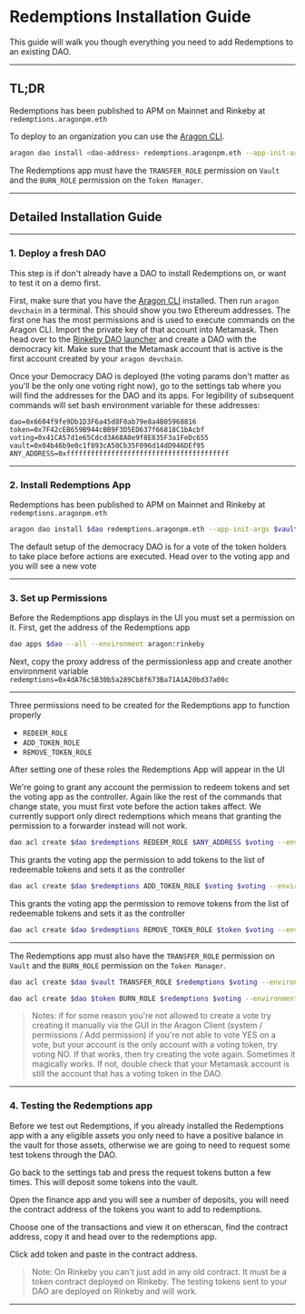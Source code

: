 # Redemptions Installation Guide

This guide will walk you though everything you need to add Redemptions to an existing DAO.

---

## TL;DR

Redemptions has been published to APM on Mainnet and Rinkeby at `redemptions.aragonpm.eth`

To deploy to an organization you can use the [Aragon CLI](https://hack.aragon.org/docs/cli-intro.html).

```sh
aragon dao install <dao-address> redemptions.aragonpm.eth --app-init-args <vault-address> <token-manager-address> ["'<tokenAddress1>', '<tokenAddress2>', ..."].
```

The Redemptions app must have the `TRANSFER_ROLE` permission on `Vault` and the `BURN_ROLE` permission on the `Token Manager`.

---

## Detailed Installation Guide

---

### 1. Deploy a fresh DAO

This step is if don't already have a DAO to install Redemptions on, or want to test it on a demo first.

First, make sure that you have the [Aragon CLI](https://hack.aragon.org/docs/cli-intro.html) installed. Then run `aragon devchain` in a terminal. This should show you two Ethereum addresses. The first one has the most permissions and is used to execute commands on the Aragon CLI. Import the private key of that account into Metamask. Then head over to the [Rinkeby DAO launcher](rinkeby.aragon.org) and create a DAO with the democracy kit. Make sure that the Metamask account that is active is the first account created by your `aragon devchain`.

Once your Democracy DAO is deployed (the voting params don't matter as you'll be the only one voting right now), go to the settings tab where you will find the addresses for the DAO and its apps. For legibility of subsequent commands will set bash environment variable for these addresses:

```
dao=0x6604f9fe9Db1D3F6a45d8F0ab79e8a4B05968816
token=0x7F42cEB659B944cBB9F3D5ED637f66818C1bAcbf
voting=0x41CA57d1e65Cdcd3A68A0e9f8E835F3a1FeDc655
vault=0x04b46b9e0c1f893cA50Cb35F096d14dD946DEf95
ANY_ADDRESS=0xffffffffffffffffffffffffffffffffffffffff
```

---

### 2. Install Redemptions App

Redemptions has been published to APM on Mainnet and Rinkeby at `redemptions.aragonpm.eth`

```sh
aragon dao install $dao redemptions.aragonpm.eth --app-init-args $vault $token --environment aragon:rinkeby
```

The default setup of the democracy DAO is for a vote of the token holders to take place before actions are executed. Head over to the voting app and you will see a new vote

---

### 3. Set up Permissions

Before the Redemptions app displays in the UI you must set a permission on it. First, get the address of the Redemptions app

```sh
dao apps $dao --all --environment aragon:rinkeby
```

Next, copy the proxy address of the permissionless app and create another environment variable `redemptions=0x4dA76c5B30b5a289Cb8f673Ba71A1A20bd37a00c`

---

Three permissions need to be created for the Redemptions app to function properly

- `REDEEM_ROLE`
- `ADD_TOKEN_ROLE`
- `REMOVE_TOKEN_ROLE`

After setting one of these roles the Redemptions App will appear in the UI

We're going to grant any account the permission to redeem tokens and set the voting app as the controller. Again like the rest of the commands that change state, you must first vote before the action takes affect. We currently support only direct redemptions which means that granting the permission to a forwarder instead will not work.

```sh
dao acl create $dao $redemptions REDEEM_ROLE $ANY_ADDRESS $voting --environment aragon:rinkeby
```

This grants the voting app the permission to add tokens to the list of redeemable tokens and sets it as the controller

```sh
dao acl create $dao $redemptions ADD_TOKEN_ROLE $voting $voting --environment aragon:rinkeby
```

This grants the voting app the permission to remove tokens from the list of redeemable tokens and sets it as the controller

```sh
dao acl create $dao $redemptions REMOVE_TOKEN_ROLE $token $voting --environment aragon:rinkeby
```

---

The Redemptions app must also have the `TRANSFER_ROLE` permission on `Vault` and the `BURN_ROLE` permission on the `Token Manager`.

```sh
dao acl create $dao $vault TRANSFER_ROLE $redemptions $voting --environment aragon:rinkeby
```

```sh
dao acl create $dao $token BURN_ROLE $redemptions $voting --environment aragon:rinkeby
```

> Notes:
> if for some reason you're not allowed to create a vote try creating it manually via the GUI in the Aragon Client (system / permissions / Add permission)
> if you're not able to vote YES on a vote, but your account is the only account with a voting token, try voting NO. If that works, then try creating the vote again. Sometimes it magically works. If not, double check that your Metamask account is still the account that has a voting token in the DAO.

---

### 4. Testing the Redemptions app

Before we test out Redemptions, if you already installed the Redemptions app with a any eligible assets you only need to have a positive balance in the vault for those assets, otherwise we are going to need to request some test tokens through the DAO.

Go back to the settings tab and press the request tokens button a few times. This will deposit some tokens into the vault.

Open the finance app and you will see a number of deposits, you will need the contract address of the tokens you want to add to redemptions.

Choose one of the transactions and view it on etherscan, find the contract address, copy it and head over to the redemptions app.

Click add token and paste in the contract address.

> Note:
> On Rinkeby you can't just add in any old contract. It must be a token contract deployed on Rinkeby. The testing tokens sent to your DAO are deployed on Rinkeby and will work.

---
